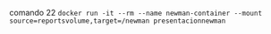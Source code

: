 comando
22
`docker run -it --rm --name newman-container --mount source=reportsvolume,target=/newman presentacionnewman`